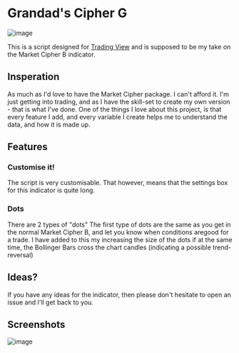 # Grandad's Cipher G
![image](https://github.com/user-attachments/assets/37970908-9826-4108-abc2-628b942a562c)

This is a script designed for [Trading View](https://www.tradingview.com) and is supposed to be my take on the Market Cipher B indicator.

## Insperation
As much as I'd love to have the Market Cipher package. I can't afford it.
I'm just getting into trading, and as I have the skill-set to create my own version - that is what I've done.
One of the things I love about this project, is that every feature I add, and every variable I create helps me to understand the data, and how it is made up.

## Features
### Customise it!
The script is very customisable. That however, means that the settings box for this indicator is quite long.

### Dots
There are 2 types of "dots"
The first type of dots are the same as you get in the normal Market Cipher B, and let you know when conditions aregood for a trade.
I have added to this my increasing the size of the dots if at the same time, the Bollinger Bars cross the chart candles (indicating a possible trend-reversal)

## Ideas?
If you have any ideas for the indicator, then please don't hesitate to open an issue and I'll get back to you.

## Screenshots
![image](https://github.com/user-attachments/assets/62089bb7-5fb6-40bd-a99c-aef243b08a89)
